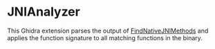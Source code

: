 # JNIAnalyzer

This Ghidra extension parses the output of
[FindNativeJNIMethods][FindNativeJNIMethods] and applies the function signature
to all matching functions in the binary.

[FindNativeJNIMethods]: https://github.com/Ayrx/FindNativeJNIMethods
